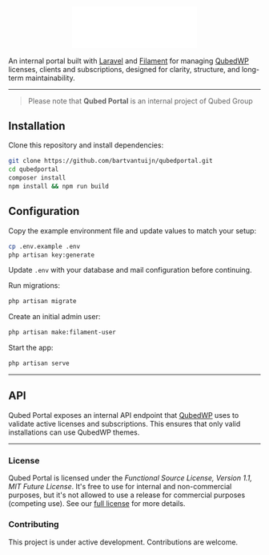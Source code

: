 <p align="center">
    <img src="public/images/logo.svg" width="250" alt="Qubed Logo">
</p>

An internal portal built with [Laravel][laravel] and [Filament][filament] for managing [QubedWP][qubedwp] licenses, clients and subscriptions, designed for clarity, structure, and long-term maintainability.

---

> Please note that **Qubed Portal** is an internal project of Qubed Group

## Installation

Clone this repository and install dependencies:

```bash
git clone https://github.com/bartvantuijn/qubedportal.git
cd qubedportal
composer install
npm install && npm run build
```

## Configuration

Copy the example environment file and update values to match your setup:

```bash
cp .env.example .env
php artisan key:generate
```

Update `.env` with your database and mail configuration before continuing.

Run migrations:

```bash
php artisan migrate
```

Create an initial admin user:

```bash
php artisan make:filament-user
```

Start the app:

```bash
php artisan serve
```

---

## API

Qubed Portal exposes an internal API endpoint that [QubedWP][qubedwp] uses to validate active licenses and subscriptions.
This ensures that only valid installations can use QubedWP themes.

---

### License

Qubed Portal is licensed under the _Functional Source License, Version 1.1, MIT Future License_. It's free to use for
internal and non-commercial purposes, but it's not allowed to use a release for commercial purposes (competing use). See our [full license][license] for more details.

### Contributing

This project is under active development. Contributions are welcome.

[laravel]: https://laravel.com
[filament]: https://filamentphp.com
[qubedwp]: https://github.com/bartvantuijn/qubedwp
[license]: LICENSE.md
